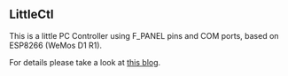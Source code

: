 ## LittleCtl

This is a little PC Controller using F_PANEL pins and COM ports, based on ESP8266 (WeMos D1 R1).

For details please take a look at [this blog](https://www.dyldr.top/blog/Embed/LittleCTL.html).

